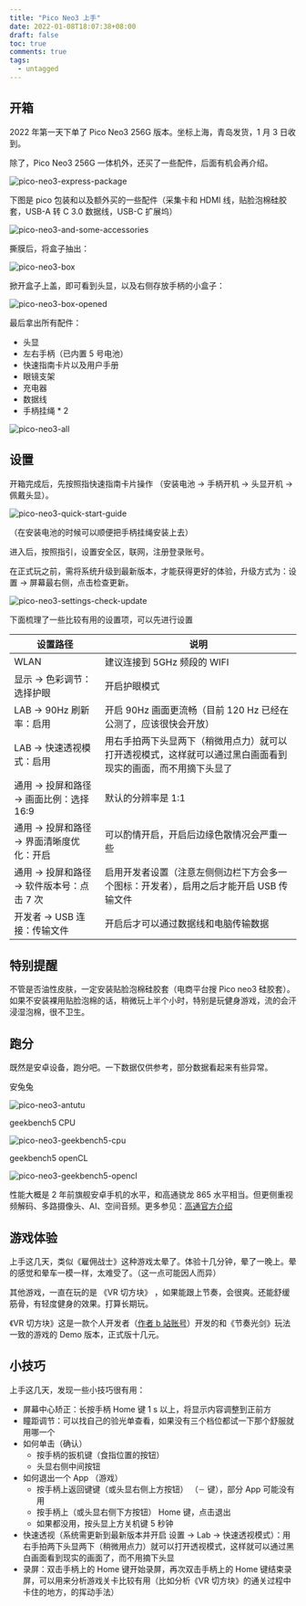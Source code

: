 ```yaml
---
title: "Pico Neo3 上手"
date: 2022-01-08T18:07:38+08:00
draft: false
toc: true
comments: true
tags:
  - untagged
---
```


## 开箱

2022 年第一天下单了 Pico Neo3 256G 版本。坐标上海，青岛发货，1 月 3 日收到。

除了，Pico Neo3 256G 一体机外，还买了一些配件，后面有机会再介绍。

![pico-neo3-express-package](/image/vr/pico-neo3-express-package.jpeg)

下图是 pico 包装和以及额外买的一些配件（采集卡和 HDMI 线，贴脸泡棉硅胶套，USB-A 转 C 3.0 数据线，USB-C 扩展坞）

![pico-neo3-and-some-accessories](/image/vr/pico-neo3-and-some-accessories.jpeg)

撕膜后，将盒子抽出：

![pico-neo3-box](/image/vr/pico-neo3-box.jpeg)

掀开盒子上盖，即可看到头显，以及右侧存放手柄的小盒子：

![pico-neo3-box-opened](/image/vr/pico-neo3-box-opened.jpeg)

最后拿出所有配件：

* 头显
* 左右手柄（已内置 5 号电池）
* 快速指南卡片以及用户手册
* 眼镜支架
* 充电器
* 数据线
* 手柄挂绳 * 2

![pico-neo3-all](/image/vr/pico-neo3-all.jpeg)

## 设置

开箱完成后，先按照指快速指南卡片操作 （安装电池 -> 手柄开机 -> 头显开机 -> 佩戴头显）。

![pico-neo3-quick-start-guide](/image/vr/pico-neo3-quick-start-guide.jpeg)

（在安装电池的时候可以顺便把手柄挂绳安装上去）

进入后，按照指引，设置安全区，联网，注册登录账号。

在正式玩之前，需将系统升级到最新版本，才能获得更好的体验，升级方式为：设置 -> 屏幕最右侧，点击检查更新。

![pico-neo3-settings-check-update](/image/vr/pico-neo3-settings-check-update.jpeg)

下面梳理了一些比较有用的设置项，可以先进行设置

| 设置路径 | 说明 |
|---------|-----|
| WLAN    | 建议连接到 5GHz 频段的 WIFI |
| 显示 -> 色彩调节：选择护眼 | 开启护眼模式 |
| LAB -> 90Hz 刷新率：启用 | 开启 90Hz 画面更流畅（目前 120 Hz 已经在公测了，应该很快会开放） |
| LAB -> 快速透视模式：启用 | 用右手拍两下头显两下（稍微用点力）就可以打开透视模式，这样就可以通过黑白画面看到现实的画面，而不用摘下头显了 |
| 通用 -> 投屏和路径 -> 画面比例：选择 16:9 | 默认的分辨率是 1:1 |
| 通用 -> 投屏和路径 -> 界面清晰度优化：开启 | 可以酌情开启，开启后边缘色散情况会严重一些 |
| 通用 -> 投屏和路径 -> 软件版本号：点击 7 次 | 启用开发者设置（注意左侧侧边栏下方会多一个图标：开发者），启用之后才能开启 USB 传输文件 |
| 开发者 -> USB 连接：传输文件 | 开启后才可以通过数据线和电脑传输数据 |

## 特别提醒

不管是否油性皮肤，一定安装贴脸泡棉硅胶套（电商平台搜 Pico neo3 硅胶套）。如果不安装裸用贴脸泡棉的话，稍微玩上半个小时，特别是玩健身游戏，流的会汗浸湿泡棉，很不卫生。

## 跑分

既然是安卓设备，跑分吧。一下数据仅供参考，部分数据看起来有些异常。

安兔兔

![pico-neo3-antutu](/image/vr/pico-neo3-antutu.jpeg)

geekbench5 CPU

![pico-neo3-geekbench5-cpu](/image/vr/pico-neo3-geekbench5-cpu.jpeg)

geekbench5 openCL

![pico-neo3-geekbench5-opencl](/image/vr/pico-neo3-geekbench5-opencl.jpeg)

性能大概是 2 年前旗舰安卓手机的水平，和高通骁龙 865 水平相当。但更侧重视频解码、多路摄像头、AI、空间音频。更多参见：[高通官方介绍](https://www.qualcomm.com/products/snapdragon-xr2-5g-platform)

## 游戏体验

上手这几天，类似《雇佣战士》这种游戏太晕了。体验十几分钟，晕了一晚上。晕的感觉和晕车一模一样，太难受了。（这一点可能因人而异）

其他游戏，一直在玩的是 《VR 切方块》 ，如果能跟上节奏，会很爽。还能舒缓筋骨，有轻度健身的效果。打算长期玩。

《VR 切方块》这是一款个人开发者（[作者 b 站账号](https://space.bilibili.com/474611947)）开发的和《节奏光剑》玩法一致的游戏的 Demo 版本，正式版十几元。

## 小技巧

上手这几天，发现一些小技巧很有用：

* 屏幕中心矫正：长按手柄 Home 键 1 s 以上，将显示内容调整到正前方
* 瞳距调节：可以找自己的验光单查看，如果没有三个档位都试一下那个舒服就用哪一个
* 如何单击（确认）
    * 按手柄的扳机键（食指位置的按钮）
    * 头显右侧中间按钮
* 如何退出一个 App （游戏）
    * 按手柄上返回键键（或头显右侧上方按钮） （`－` 键），部分 App 可能没有用
    * 按手柄上（或头显右侧下方按钮） Home 键，点击退出
    * 如果都没用，按头显上方关机键 5 秒钟
* 快速透视（系统需更新到最新版本并开启 设置 -> Lab -> 快速透视模式）：用右手拍两下头显两下（稍微用点力）就可以打开透视模式，这样就可以通过黑白画面看到现实的画面了，而不用摘下头显
* 录屏：双击手柄上的 Home 键开始录屏，再次双击手柄上的 Home 键结束录屏，可以用来分析游戏关卡比较有用（比如分析《VR 切方块》的通关过程中卡住的地方，的挥动手法）
